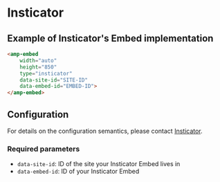 <!---
Copyright 2019 The AMP HTML Authors. All Rights Reserved.

Licensed under the Apache License, Version 2.0 (the "License");
you may not use this file except in compliance with the License.
You may obtain a copy of the License at

      http://www.apache.org/licenses/LICENSE-2.0

Unless required by applicable law or agreed to in writing, software
distributed under the License is distributed on an "AS-IS" BASIS,
WITHOUT WARRANTIES OR CONDITIONS OF ANY KIND, either express or implied.
See the License for the specific language governing permissions and
limitations under the License.
-->

# Insticator

## Example of Insticator's Embed implementation


```html
<amp-embed 
	width="auto"
	height="850"
    type="insticator"
    data-site-id="SITE-ID"
    data-embed-id="EMBED-ID">
</amp-embed>
```

## Configuration

For details on the configuration semantics, please contact [Insticator](https://www.insticator.com/contact/).

### Required parameters

- `data-site-id`: ID of the site your Insticator Embed lives in
- `data-embed-id`: ID of your Insticator Embed
